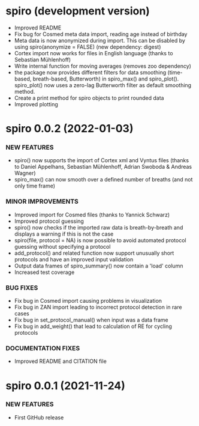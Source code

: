 spiro (development version)
===========================

  * Improved README
  * Fix bug for Cosmed meta data import, reading age instead of birthday
  * Meta data is now anonymized during import. This can be disabled by using spiro(anonymize = FALSE) (new dependency: digest)
  * Cortex import now works for files in English language (thanks to Sebastian Mühlenhoff)
  * Write internal function for moving averages (removes zoo dependency)
  * the package now provides different filters for data smoothing (time-based, breath-based, Butterworth) in spiro_max() and spiro_plot(). spiro_plot() now uses a zero-lag Butterworth filter as default smoothing method.
  * Create a print method for spiro objects to print rounded data
  * Improved plotting

spiro 0.0.2 (2022-01-03)
===========================

### NEW FEATURES

  * spiro() now supports the import of Cortex xml and Vyntus files (thanks to Daniel Appelhans, Sebastian Mühlenhoff, Adrian Swoboda & Andreas Wagner)
  * spiro_max() can now smooth over a defined number of breaths (and not only time frame)
  
### MINOR IMPROVEMENTS

  * Improved import for Cosmed files (thanks to Yannick Schwarz)
  * Improved protocol guessing
  * spiro() now checks if the imported raw data is breath-by-breath and displays a warning if this is not the case
  * spiro(file, protocol = NA) is now possible to avoid automated protocol guessing without specifying a protocol
  * add_protocol() and related function now support unusually short protocols and have an improved input validation
  * Output data frames of spiro_summary() now contain a 'load' column
  * Increased test coverage

  
### BUG FIXES
  * Fix bug in Cosmed import causing problems in visualization
  * Fix bug in ZAN import leading to incorrect protocol detection in rare 
  cases
  * Fix bug in set_protocol_manual() when input was a data frame
  * Fix bug in add_weight() that lead to calculation of RE for cycling protocols
  
### DOCUMENTATION FIXES
  * Improved README and CITATION file

spiro 0.0.1 (2021-11-24)
========================

### NEW FEATURES

  * First GitHub release
